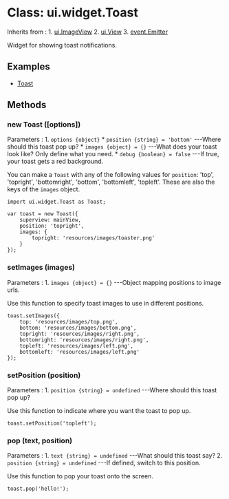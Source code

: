 # Class: ui.widget.Toast

Inherits from
:    1. [ui.ImageView](./ui-images.html#class-ui.imageview)
     2. [ui.View](./ui-view.html)
     3. [event.Emitter](./event.html#class-event.emitter)

Widget for showing toast notifications.

## Examples

* [Toast](../example/ui-toast/)

## Methods

### new Toast ([options])

Parameters
:    1. `options {object}`
	     * `position {string} = 'bottom'` ---Where should this toast pop up?
		 * `images {object} = {}` ---What does your toast look like? Only define what you need.
		 * `debug {boolean} = false` ---If true, your toast gets a red background.

You can make a `Toast` with any of the following values for `position`: 'top', 'topright', 'bottomright', 'bottom', 'bottomleft', 'topleft'. These are also the keys of the `images` object.

~~~
import ui.widget.Toast as Toast;

var toast = new Toast({
	superview: mainView,
	position: 'topright',
	images: {
		topright: 'resources/images/toaster.png'
	}
});
~~~

### setImages (images)

Parameters
:    1. `images {object} = {}` ---Object mapping positions to image urls.

Use this function to specify toast images to use in different positions.

~~~
toast.setImages({
	top: 'resources/images/top.png',
	bottom: 'resources/images/bottom.png',
	topright: 'resources/images/right.png',
	bottomright: 'resources/images/right.png',
	topleft: 'resources/images/left.png',
	bottomleft: 'resources/images/left.png'
});
~~~

### setPosition (position)

Parameters
:    1. `position {string} = undefined` ---Where should this toast pop up?

Use this function to indicate where you want the toast to pop up.

~~~
toast.setPosition('topleft');
~~~

### pop (text, position)

Parameters
:    1. `text {string} = undefined` ---What should this toast say?
     2. `position {string} = undefined` ---If defined, switch to this position.

Use this function to pop your toast onto the screen.

~~~
toast.pop('hello!');
~~~